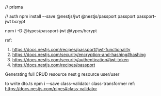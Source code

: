 // prisma 


// auth
npm install --save @nestjs/jwt @nestjs/passport passport passport-jwt bcrypt  

npm i -D @types/passport-jwt @types/bcrypt

ref: 
1. https://docs.nestjs.com/recipes/passport#jwt-functionality
2. https://docs.nestjs.com/security/encryption-and-hashing#hashing
3. https://docs.nestjs.com/security/authentication#jwt-token
4. https://docs.nestjs.com/recipes/passport

Generating full CRUD resource
nest g resource user/user

to write dto.ts
 npm i --save class-validator class-transformer
 ref: https://docs.nestjs.com/pipes#class-validator
